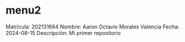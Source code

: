# menu2
Matrícula:         202131664
Nombre:            Aaron Octavio Morales Valencia
Fecha:             2024-08-15
Descripción:       Mi primer repositorio
